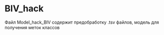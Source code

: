 # BIV_hack

Файл Model_hack_BIV содержит предобработку .tsv файлов, модель для получения меток классов
